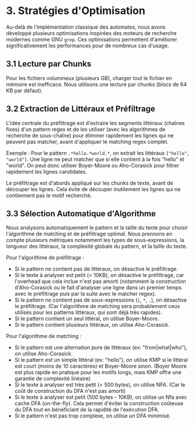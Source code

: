 # 3. Stratégies d'Optimisation

Au-delà de l'implémentation classique des automates, nous avons développé plusieurs optimisations inspirées des moteurs de recherche modernes comme GNU `grep`. Ces optimisations permettent d'améliorer significativement les performances pour de nombreux cas d'usage.

## 3.1 Lecture par Chunks

Pour les fichiers volumineux (plusieurs GB), charger tout le fichier en mémoire est inefficace. Nous utilisons une lecture par chunks (blocs de 64 KB par défaut).


## 3.2 Extraction de Littéraux et Préfiltrage

L'idée centrale du préfiltrage est d'extraire les segments littéraux (chaînes fixes) d'un pattern regex et de les utiliser (avec les algorithmes de recherche de sous-chaîne) pour éliminer rapidement les lignes qui ne peuvent pas matcher, avant d'appliquer le matching regex complet.

Exemple : Pour le pattern `.*hello.*world.*`, on extrait les littéraux `["hello", "world"]`. Une ligne ne peut matcher que si elle contient à la fois "hello" et "world". On peut donc utiliser Boyer-Moore ou Aho-Corasick pour filtrer rapidement les lignes candidates.

Le préfiltrage est d'abords appliqué sur les chunks de texte, avant de découper les lignes. Cela évite de découper inutilement les lignes qui ne contiennent pas le motif recherché.

## 3.3 Sélection Automatique d'Algorithme

Nous analysons automatiquement le pattern et la taille du texte pour choisir l'algorithme de matching et de préfiltrage optimal. Nous prennons en compte plusieurs métriques notamment les types de sous-expressions, la longueur des littéraux, la complexité globale du pattern, et la taille du texte.

Pour l'algorithme de préfiltrage :
- Si le pattern ne contient pas de littéraux, on désactive le préfiltrage.
- Si le texte à analyser est petit (< 10KB), on désactive le préfiltrage, car l'overhead que cela inclue n'est pas amorti (notamment la construction d'Aho-Corasick ou le fait d'analyser une ligne dans un premier temps avec le préfiltrage puis par la suite avec le matcher regex).
- Si le pattern ne contient pas de sous-expressions (`|`, `*`, `.`), on désactive le préfiltrage. (Car l'algorithme de matching sera probablement ceux utilisés pour les patterns littéraux, qui sont déjà très rapides).
- Si le pattern contient un seul littéral, on utilise Boyer-Moore.
- Si le pattern contient plusieurs littéraux, on utilise Aho-Corasick.

Pour l'algorithme de matching :
- Si le pattern est une alternation pure de littéraux (ex: "from|what|who"), on utilise Aho-Corasick.
- Si le pattern est un simple littéral (ex: "hello"), on utilise KMP si le littéral est court (moins de 10 caractères) et Boyer-Moore sinon. (Boyer Moore est plus rapide en pratique pour les motifs longs, mais KMP offre une garantie de complexité linéaire)
- Si le texte à analyser est très petit (< 500 bytes), on utilise NFA. (Car le coût de construction du DFA n'est pas amorti)
- Si le texte à analyser est petit (500 bytes - 10KB), on utilise un Nfa avec cache DFA (on-the-fly). Cela permet d'éviter la construction coûteuse du DFA tout en bénéficiant de la rapidité de l'exécution DFA.
- Si le pattern n'est pas trop complexe, on utilise un DFA minimisé.
